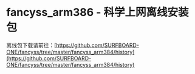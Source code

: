 # fancyss_arm386 - 科学上网离线安装包
离线包下载请前往：[https://github.com/SURFBOARD-ONE/fancyss/tree/master/fancyss_arm384/history](https://github.com/SURFBOARD-ONE/fancyss/tree/master/fancyss_arm384/history)